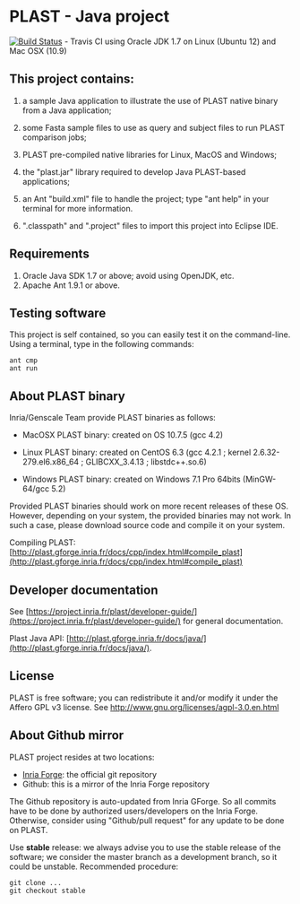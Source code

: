 PLAST - Java project
====================

[![Build Status](https://travis-ci.org/PLAST-software/plast-java-app.svg?branch=master)](https://travis-ci.org/PLAST-software/plast-java-app) - Travis CI using Oracle JDK 1.7 on Linux (Ubuntu 12) and Mac OSX (10.9)

This project contains:
----------------------

1. a sample Java application to illustrate the use of PLAST native binary from a Java
   application;
   
2. some Fasta sample files to use as query and subject files to run PLAST comparison jobs; 

3. PLAST pre-compiled native libraries for Linux, MacOS and Windows;

4. the "plast.jar" library required to develop Java PLAST-based applications;

5. an Ant "build.xml" file to handle the project; type "ant help" in your terminal for more information.

6. ".classpath" and ".project" files to import this project into Eclipse IDE. 


Requirements
------------

1. Oracle Java SDK 1.7 or above; avoid using OpenJDK, etc.
2. Apache Ant 1.9.1 or above.


Testing software
----------------

This project is self contained, so you can easily test it on the command-line. Using a terminal, type in the following commands:

    ant cmp
    ant run


About PLAST binary
------------------

Inria/Genscale Team provide PLAST binaries as follows:

+ MacOSX PLAST binary: created on OS 10.7.5 (gcc 4.2) 

+ Linux PLAST binary: created on CentOS 6.3 (gcc 4.2.1 ; kernel 2.6.32-279.el6.x86_64 ; GLIBCXX_3.4.13 ; libstdc++.so.6)  
+ Windows PLAST binary: created on Windows 7.1 Pro 64bits (MinGW-64/gcc 5.2)

Provided PLAST binaries should work on more recent releases of these OS. However, depending on your system, the provided binaries may not work. In such a case, please download source code and compile it on your system. 

Compiling PLAST: [http://plast.gforge.inria.fr/docs/cpp/index.html#compile_plast](http://plast.gforge.inria.fr/docs/cpp/index.html#compile_plast)


Developer documentation
-----------------------

See [https://project.inria.fr/plast/developer-guide/](https://project.inria.fr/plast/developer-guide/) for general documentation.

Plast Java API: [http://plast.gforge.inria.fr/docs/java/](http://plast.gforge.inria.fr/docs/java/).

License
-------

PLAST is free software; you can redistribute it and/or modify it under the Affero GPL v3 
license. See http://www.gnu.org/licenses/agpl-3.0.en.html

About Github mirror
-------------------

PLAST project resides at two locations:

* [Inria Forge](https://gforge.inria.fr/): the official git repository
* Github: this is a mirror of the Inria Forge repository

The Github repository is auto-updated from Inria GForge. So all commits have to be done by authorized users/developers on the Inria Forge. Otherwise, consider using "Github/pull request" for any update to be done on PLAST.

Use **stable** release: we always advise you to use the stable release of the software; we consider the master branch as a development branch, so it could be unstable. Recommended procedure:

    git clone ...
    git checkout stable

